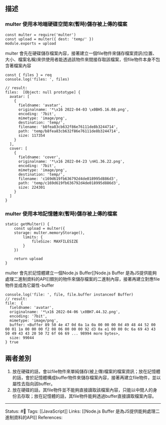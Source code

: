 
## 描述

### multer 使用本地端硬碟空間來(暫時)儲存被上傳的檔案


```
const multer = require('multer')
const upload = multer({ dest: 'temp/' })
module.exports = upload
```

multer 會先在硬碟儲存檔案內容，接著建立一個file物件來儲存檔案資訊(位置、大小、檔案名稱)來供使用者能透過該物件來間接存取該檔案，但file物件本身不包含著檔案內容

```
const { files } = req
console.log('files: ', files)

// result: 
files:  [Object: null prototype] {
  avatar: [
    {
      fieldname: 'avatar',
      originalname: '*\x16 2022-04-03 \x0BH5.16.08.png',
      encoding: '7bit',
      mimetype: 'image/png',
      destination: 'temp/',
      filename: 'b8fea83cb632f86e76111de8b3244714',
      path: 'temp/b8fea83cb632f86e76111de8b3244714',
      size: 117354
    }
  ],
  cover: [
    {
      fieldname: 'cover',
      originalname: '*\x16 2022-04-23 \nH1.36.22.png',
      encoding: '7bit',
      mimetype: 'image/png',
      destination: 'temp/',
      filename: 'c169d619fb636792d4de018995d886d3',
      path: 'temp/c169d619fb636792d4de018995d886d3',
      size: 224301
    }
  ]
}

```


### multer 使用本地記憶體來(暫時)儲存被上傳的檔案


```
static getMulter() {
	const upload = multer({
	storage: multer.memoryStorage(),
		limits: {
			fileSize: MAXFILESIZE
		}
	})

	return upload
}
```

multer 會先於記憶體建立一個Node.js Buffer[[Node.js Buffer 是為JS提供能夠處理二進制資料的API]]類別的物件來儲存檔案的二進制內容，接著再建立對應file 物件並成為它屬性-buffer
```
console.log('file: ', file, file.buffer instanceof Buffer)
// result:  
file:  {
  fieldname: 'avatar',
  originalname: '*\x16 2022-04-06 \x0BH7.44.32.png',
  encoding: '7bit',
  mimetype: 'image/png',
  buffer: <Buffer 89 50 4e 47 0d 0a 1a 0a 00 00 00 0d 49 48 44 52 00 00 01 1a 00 00 00 f2 08 06 00 00 00 92 d3 0a e1 00 00 0c 6a 69 43 43 50 49 43 43 20 50 72 6f 66 69 ... 98994 more bytes>,
  size: 99044
} true

```

## 兩者差別
1. 放在硬碟的話，會以file物件來單純儲存(被上傳)檔案的檔案資訊；放在記憶體的話，會於記憶體構成buffer物件來儲存檔案內容，接著再建立file物件，並以屬性去指向該buffer。
2. 放在硬碟的話，其file物件並不能夠直接讀取該檔案內容，只能以中間人的身份去存取；放在記憶體的話，其file物件能夠透過buffer直接讀取檔案內容。


---
Status: #🌱 
Tags:
[[JavaScript]]
Links:
[[Node.js Buffer 是為JS提供能夠處理二進制資料的API]]
References:
